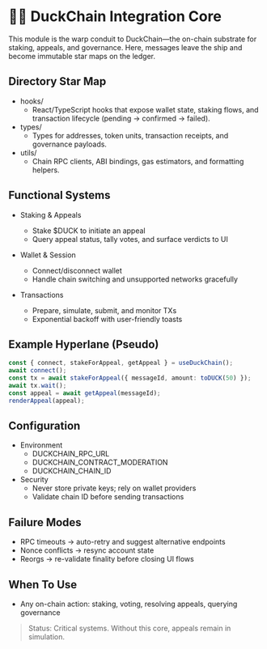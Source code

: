 # 🦆🔗 DuckChain Integration Core

This module is the warp conduit to DuckChain—the on-chain substrate for staking, appeals, and governance. Here, messages leave the ship and become immutable star maps on the ledger.

## Directory Star Map

- hooks/
  - React/TypeScript hooks that expose wallet state, staking flows, and transaction lifecycle (pending → confirmed → failed).
- types/
  - Types for addresses, token units, transaction receipts, and governance payloads.
- utils/
  - Chain RPC clients, ABI bindings, gas estimators, and formatting helpers.

## Functional Systems

- Staking & Appeals
  - Stake $DUCK to initiate an appeal
  - Query appeal status, tally votes, and surface verdicts to UI

- Wallet & Session
  - Connect/disconnect wallet
  - Handle chain switching and unsupported networks gracefully

- Transactions
  - Prepare, simulate, submit, and monitor TXs
  - Exponential backoff with user-friendly toasts

## Example Hyperlane (Pseudo)

```ts
const { connect, stakeForAppeal, getAppeal } = useDuckChain();
await connect();
const tx = await stakeForAppeal({ messageId, amount: toDUCK(50) });
await tx.wait();
const appeal = await getAppeal(messageId);
renderAppeal(appeal);
```

## Configuration

- Environment
  - DUCKCHAIN_RPC_URL
  - DUCKCHAIN_CONTRACT_MODERATION
  - DUCKCHAIN_CHAIN_ID
- Security
  - Never store private keys; rely on wallet providers
  - Validate chain ID before sending transactions

## Failure Modes

- RPC timeouts → auto-retry and suggest alternative endpoints
- Nonce conflicts → resync account state
- Reorgs → re-validate finality before closing UI flows

## When To Use

- Any on-chain action: staking, voting, resolving appeals, querying governance

> Status: Critical systems. Without this core, appeals remain in simulation.
